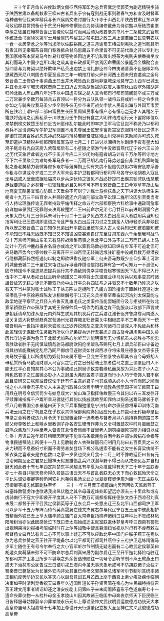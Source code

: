 <!-- { "loadSidebar": true } -->
　　三十年正月命长兴侯耿炳文佩征西将军印为总兵官武定侯郭英为副选精锐步骑于陕西甘肃以备胡敕肃王楧曰古者兵出于农有寇则战无事则耕春气方和宜及时督军屯种遇有征伐亲率精兵与长兴侯炳文进讨置行太仆寺于山西北平陕西甘肃辽东以掌马政诏郡县贷预备仓于贫民升翰林修撰张合为侍读编修戴彝为侍讲勉以唐陆贽崔羣李级之徒虽在翰林皆当正言谠论以益时而闻后颁为政要录其书凡十二条载文武官属体统及佥书案牍次第军士月给廪饩与宿卫之禁屯田之政二月上谓羣臣曰民莫劳农朕一食一衣居常忿之尔等当求所以佐朕裕民之道三月谕蜀王椿曰制夷狄之道当贱其所有贵其所无秦蜀茶自碉门黎雅抵朵甘乌思藏五千余里皆不可无前代重之非以专利也我国家榷茶本资易马今惟易红缨等物盖因边吏不讥私贩出境茶为夷贱夫使番夷坐收其利而马入中国少岂所以制之哉其谕布政都司严禁焉因命曹国公景隆赍金牌勘合直抵四番与为符契以绝奸欺申严私茶出边禁上谓礼部臣曰今四夷诸番莫不臣服即如乌思藏西天尼八刺国去中夏至远亦三年一朝惟打前火炉长河西土酉未归宜遣谕之金月敕晋燕二王修边十事谕燕王曰玉井天城皆西北要地非坚城深池莫守之山西军已城玉井宜令北平军城天城敕晋燕二王曰近占天象胡当寇边朕度人事前秋山西塞外降胡逃归岭北数人居山西八年岂不以中国虚实谋之胡人其令都司行都司简阅骑卒或三万或二万常兼步卒数万每骑兵五百领以一将分为五队队领一战将五将咸听一将之令步兵亦如之与骑夹攻我马虽少步卒则多彼无步卒来可战矣申禁人民毋出海与外国互市罢所在铁冶上谓户部二部曰富民生长田里周知民事有恒产必有恒心岂无才人其稽名于籍朕将选用之讥察私茶于川陕五月壬午朔日有食之大明律诰成诏行天下罢除即位以来禁例榜文敕楚王桢曰近古州蛮作乱尔能此时即率护卫军马往征岂不称贤乃以都司奏兵不足请调屯军尔护卫军则置不用夫尊居王位安享富贵宫室衣服舆马皆民之供不能御其灾患百姓必怨鬼神必怒福将薄矣若能奋威除残山川鬼神将来助顺亦可悠久敕至即遣护卫精锐并统都司所属军马期七月二十日进讨以湘栢为尔副庚申夜有星大如鸡子尾赤有光自天厨入紫薇垣后有二小星随之至游气中没敕晋燕代辽宁谷六王曰验之历代天象若此者边戍不宁虽非今应二三岁闲灼有寇者胡马计有千万尔等所守地方不下六千里聚会为难每处军马多者一二万而已胡若南行马势必盛自非深机熟筭畴能制之吾老矣精力衰微筹虑多艰尔等藩屏朔上倘有失虞不但贻忧朕躬尔等安危亦系吾今粗与尔谋或今岁或二三岁大军未会本护卫若都司行都司军马各守分地胡若入寇且无与战或入壁垒或据险隘夹以步兵深伏待之彼见不战必抄掠四出俟其骄骋队伍怠散邀截要道破之必矣若一见辄轻赴必且失利不可不审复敕晋燕二王曰今塞草丰茂山后地高夏无酷暑宜留心防御上天垂象不可刻宁训练士马控弦备之天下讲读大诰师生来朝者十九万三千四百余人并赐钞遣还六月谕刑部立政平讼理二旛所论囚引至奏当者行人持讼理旛传谕无罪者持政平旛传释之命五府六部都察院六科给事中通政司詹事府详加审录武臣死罪则亲决焉敕楚湘二王曰前命尔兄弟七月廿日以前进剿洞蛮今占天象太白七月三日伏兵未可行十月二十三当夕见西方太白出高深入者胜用兵当知也指挥利让已压蛮境即遣语之令且严备太白出后并力讨之生擒蛮人切毋轻杀兵非殃民所以安之敕晋燕二百曰知尔兄弟出开平数百里统军深入古人论兵知已知彼若能知彼不能知已不胜无凶既不知已又不知彼凶莫甚焉自辽东至甘肃东西六千余里我可战马仅十万京师河南山东虽云有马猝战难集苟事之急北平口外马不过二万而已胡人上马动计十万折冲鏖战虽古名将亦或难之所以筭我马数必欲知已纵有步军不可追北但可夹马助声势今尔等帅数千马离开平三四百里无轻骑远堠驻旷塞中设胡兵数万昼潜夜行隐柳藏荻猝然相遇何以制之即欲纵辔疾驰奈军士何夫吾马数既少全仰步军止可常附城垒去城二三十里往来屯驻远斥堠谨烽燧设信炮若猝有急一时可知万一不测便可固守待援今不深思熟虑提兵远行其不遇敌则侥幸耳噫吾起寒微因天下乱不得己入行伍中不二年从者如云犹且听命诸雄又二年帅将士东渡建业秣马厉兵以观事变其时诸雄皆放恣无籍之徒元不能驭乃命中山开平总兵四征与之并驱又不十数年乃殄灭之以有天下当并驱时张士诚称王于姑苏陈友定扼险于八闽方国珍擅命于瓯越杜遵道刘太保僭乱于中原徐寿辉陈友谅相继僭号于江汉元义兵李察罕辈奋起河洛刘太保莫能与敌梁地遂平察罕之兵径入齐鲁灭乱雄毛氏之类渠帅虽能婴城固守及与拒战所在败北察罕骄盈狂诈卒殒敌手其甥王保保帅兵一切作为蹈勇之谋不能服众以致部下声言效忠朝廷请命加诛从是元内外衅生朕观其机发兵讨之兵渡江淮长驱齐鲁席卷河南遂入潼关复遣大将繇邺趋真定营通州元君弃城北归晋冀关中相继底平不三年而天下一统噫吾用兵一世指挥诸将未尝败北正欲养锐观胡之变夫何诸将曰请深入不免疲兵和林此盖轻信无谋致伤生灵数万所以尔兄弟提兵远行吾甚虑之自古及今胡虏患中国久矣历代守边先谋为急吾于北鄙尤加系心尔听吾训能明事势无少懈机虽未必胜亦不能忠善胜敌者胜于无闲慎哉慎哉驸马都尉欧阳伦坐贩私茶赐死七月上谓兵部臣曰守备边将其初皆能戡祸定乱后乃罔严御虏但逐财货如甘肃西凉守将宋晟庄德张文杰等多获夷马牧于塞上以所虏胡为奴待如亲属不思一旦变生不掠羣牧去耶其令自今毋奴胡人毋私鬻所畜马欲用财则入马官买之征讨之日分给骑士损者偿马之直上谕羣臣曰人不能无过平心自知矣其心本公为事或缪此则局识致差若缘私而戾故为耳此君子小人之辨也然君子之过虽微必彰小人之迥虽大弗形盖君子直道而行小人巧于修饰人君不察品且莫辨又曰朕观往昔议论于廷有忤主意必君子也其或顺从必小人也忤而怒之顺而悦之小人得幸君子斥矣人主进退当取兼众论焉申明学规教条颁示国子监笁敕燕王曰用兵在明号令信赏罚少有姑息误大计矣山海卫指挥佑故慢王令其何以齐三军发往开平赎罪诸指挥千户鬻所乘马骡徒行其何以扬威武敕至即罪佑以狥系送鬻马骡者于京师八月敕曹国公李景隆曰天下久平兵事懈弛缓急宁济特命尔佩征虏将军印训练河南兵法云用之在乎机显之在乎权汝其慎哉都察院奏狱囚应死者上曰岂可无矜疑命羣臣审录之合宥者戍边九月令天下民里置金铎一选老者与瞽者月以六谕持铎狥道路曰孝顺父母尊敬长上和睦乡里教训子孙各安生堙毋作非为又令村置鼓农种时月晨而鼓之鼓鸣众集及时力种里老人督责其怠惰者惰而不督里老人则罚婚姻死丧随力相资以成仁俗十月诏曰迩年郡县租赋因官吏不能宣布条章民愈穷困今敕户部许段绢布金银等物准民逋租随上所便十一月上见散骑舍人衣殊鲜丽召问制用几何曰五百贯责之曰农夫力耕而不息蚕妇寸织而不得劳甚矣登场下机公私逋索不能有之汝生长膏梁纨绮不知农桑之喜艰夫是衣也数口之家一岁资也癸亥月食十二月上时不豫敕廷臣曰昔有元世治何期至正之君怠民慢神天假羣雄倡乱兵兴朕潜草野不得已而从戎恐见吞并自相磨灭如此者十有七年西定荆楚东平吴越北有华夏为众推戴得有天下三十年于兹朕寿亦七十矣自非皇天卷命得久若是古语云天不与首乱者朕无心天下而心救民殆天命之乎比失调受疾卿等频仍问安礼也尧舜禹汤文武之世皋夔稷契伊周为臣一志匡主朕以示卿卿等竭忠修职副朕至怀 
　　三十一年三月晋王棡薨四内罢回回钦天监敕燕王曰塞烽数警虏诈也欲诱我出纵伏邀之其令毋毋近烽处即望远亦须去三十里此秋或有虏骑南行不寇大宁即袭开平度其人马不下数万可调都指挥庄德张文杰于西凉召刘真未晟二都督于开平召武定侯郭英等于辽东会兵一处悉出辽王及北平山西都司护卫军马以步军十五万布阵而待令英真晟翼左德文杰翼右尔与代辽宁谷五王居中彼此相护首精而外锐已丑上享太庙毕顾立庙门召太常寺臣指桐梓诸树曰往年种此不觉成林凤阳陵树当亦似此因感怆泣下既曰昔太庙始成迁主就室朕退休梦皇考呼曰西南有警觉出视朝果得边报祖考昭临时时在上尔等加敬中使旦暮洒扫省视以时毋有不虔恭敕左都督杨文曰兵法有言二心不可以事上疑志不可以应敌北平中国门户朕子燕王在焉以尔为总兵参赞之燕王往开平堤备尔以北平都司行都司并燕谷宁三府护卫选练精锐马步军士随往王有号令尔奉行之大小官军听尔节制慎无疑志而有二心敕武定侯郭英曰胡遁久矣萌蘖未殄不可不防命尔总兵刘真宋晟为副尔启辽王至开平迤北择险屯驻辽东都司并护卫各卫所步军城堠之外余皆选锋随往一切号令悉听节制不燕王敕燕王曰周天下治矣周公犹告成王曰诘尔戎丘海内今虽无事天象示戒可不防胡朕诸子汝独才智秦晋已薨繄汝为长攘外安内非汝其谁已命杨文郭英兼总诸军听尔节制尔其统率诸王相机度势防边又民以答天心以副吾意闰五月乙酉上崩于西宫上素少疾及疾作临朝决事如平时渐剧焚香祝天曰寿年久近国祚短长子孙贤否简在帝心为生民福特持符召燕王建文用事者矫诏却还之淮安疾剧上问第四子来未闻雨降喜形于色遂崩寿七十一遗命丧葬仪物一从检朴毋金玉孝陵山川因其故诸王临国中毋奔丧京师天下臣民临三日皆释服毋妨嫁娶辛卯葬孝陵永乐元年上尊谥圣神文武钦明启运俊德成功统天大孝高皇帝庙号太祖嘉靖十七年加上尊谥开天行道肇纪立极大圣至神仁文义武俊德成功高皇帝 

